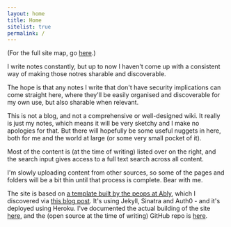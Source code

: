 ```yaml
---
layout: home
title: Home
sitelist: true
permalink: /
---
```


(For the full site map, go [here](/pages/A-Site-Map).)

I write notes constantly, but up to now I haven't come up with a consistent way of making those notres sharable and discoverable.

The hope is that any notes I write that don't have security implications can come straight here, where they'll be easily organised and discoverable for my own use, but also sharable when relevant.

This is not a blog, and not a comprehensive or well-designed wiki. It really is just my notes, which means it will be very sketchy and I make no apologies for that. But there will hopefully be some useful nuggets in here, both for me and the world at large (or some very small pocket of it).

Most of the content is (at the time of writing) listed over on the right, and the search input gives access to a full text search across all content.

I'm slowly uploading content from other sources, so some of the pages and folders will be a bit thin until that process is complete. Bear with me.

The site is based on [a template built by the peops at Ably](https://github.com/ably/wiki-site), which I discovered via [this blog post](https://www.ably.io/blog/hacking-github-to-build-your-own-wiki). It's using Jekyll, Sinatra and Auth0 - and it's deployed using Heroku. I've documented the actual building of the site [here](/pages/coding/webdev/Jekyll), and the (open source at the time of writing) GitHub repo is [here](https://github.com/claresudbery/clare-wiki-ably).